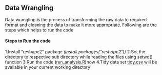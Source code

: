 ## Data Wrangling

  Data wrangling is the process of transforming the raw data to required format and cleaning the data to make it more appropriate. Following are the steps which helps to run the code 
  
#### Steps to Run the code

1.Install "reshape2" package *(install.packages("reshape2"))*
2.Set the directory to respective sub directory while reading the files using setwd() function
3.Run the code ([run_analysis.R](run_analysis.R))now
4.Tidy data set [tidy.csv](tidy.csv) will be available in your current working directory 




